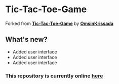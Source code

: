 # Tic-Tac-Toe-Game

Forked from **[Tic-Tac-Toe-Game](https://github.com/OmsinKrissada/Tic-Tac-Toe-Game)** by **[OmsinKrissada](https://github.com/OmsinKrissada)**

## What's new?
  - Added user interface
  - Added user interface
  - Added user interface

### This repository is currently online [here](https://voidweaver.github.io/Tic-Tac-Toe-Game/)
